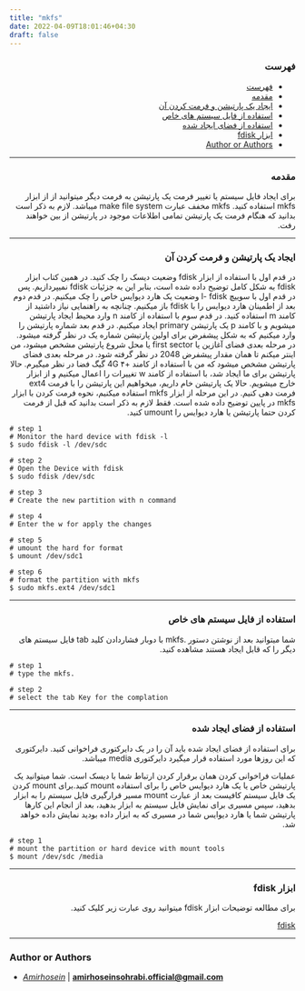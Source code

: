 ```yaml
---
title: "mkfs"
date: 2022-04-09T18:01:46+04:30
draft: false
---
```



<div dir='rtl'>

### فهرست

- [فهرست](#فهرست)
- [مقدمه](#مقدمه)
- [ایجاد یک پارتیشن و فرمت کردن آن](#ایجاد-یک-پارتیشن-و-فرمت-کردن-آن)
- [استفاده از فایل سیستم های خاص](#استفاده-از-فایل-سیستم-های-خاص)
- [استفاده از فضای ایجاد شده](#استفاده-از-فضای-ایجاد-شده)
- [ابزار fdisk](#ابزار-fdisk)
- [Author or Authors](#author-or-authors)
</div>

---
<div dir='rtl'>

### مقدمه
برای ایجاد فایل سیستم یا تغییر فرمت یک پارتیشن به فرمت دیگر میتوانید از از ابزار mkfs استفاده کنید. mkfs مخفف عبارت make file system میباشد. لازم به ذکر است بدانید که هنگام فرمت یک پارتیشن تمامی اطلاعات موجود در پارتیشن از بین خواهند رفت.
</div>

---
<div dir='rtl'>

### ایجاد یک پارتیشن و فرمت کردن آن
در قدم اول با استفاده از ابزار fdisk وضعیت دیسک را چک کنید. در همین کتاب ابزار fdisk به شکل کامل توضیح داده شده است، بنابر این به جزئیات fdisk نمیپردازیم.
پس در قدم اول با سوییچ l- fdisk وضعیت یک هارد دیوایس خاص را چک میکنیم. در قدم دوم بعد از اطمینان هارد دیوایس را با fdisk باز میکنیم. چنانچه به راهنمایی نیاز داشتید از کامند m استفاده کنید. در قدم سوم با استفاده از کامند n وارد محیط ایجاد پارتیشن میشویم و با کامند p یک پارتیشن primary ایجاد میکنیم. در قدم بعد شماره پارتیشن را وارد میکنیم که به شکل پیشفرض برای اولین پارتیشن شماره یک در نظر گرفته میشود. در مرحله بعدی فضای آغازین یا first sector یا محل شروع پارتیشن مشخص میشود، من اینتر میکنم تا همان مقدار پیشفرض 2048 در نظر گرفته شود. در مرحله بعدی فضای پارتیشن مشخص میشود که من با استفاده از کامند +4G ۴ گیگ فضا در نظر میگیرم.
حالا پارتیشن برای ما ایجاد شد، با استفاده از کامند w تغییرات را اعمال میکنیم و از ابزار خارج میشویم. حالا یک پارتیشن خام داریم، میخواهیم این پارتیشن را با فرمت ext4 فرمت دهی کنیم. در این مرحله از ابزار mkfs استفاده میکنیم، نحوه فرمت کردن با ابزار mkfs در پایین توضیح داده شده است.
فقط لازم به ذکر است بدانید که قبل از فرمت کردن حتما پارتیشن یا هارد دیوایس را umount کنید.

</div>

    # step 1
    # Monitor the hard device with fdisk -l 
    $ sudo fdisk -l /dev/sdc

    # step 2 
    # Open the Device with fdisk
    $ sudo fdisk /dev/sdc

    # step 3
    # Create the new partition with n command

    # step 4
    # Enter the w for apply the changes

    # step 5
    # umount the hard for format
    $ umount /dev/sdc1

    # step 6
    # format the partition with mkfs
    $ sudo mkfs.ext4 /dev/sdc1

---
<div dir='rtl'>

### استفاده از فایل سیستم های خاص
شما میتوانید بعد از نوشتن دستور .mkfs با دوبار فشاردادن کلید tab فایل سیستم های دیگر را که قابل ایجاد هستند مشاهده کنید.

</div>

    # step 1
    # type the mkfs.

    # step 2 
    # select the tab Key for the complation

---
<div dir='rtl'>

### استفاده از فضای ایجاد شده
برای استفاده از فضای ایجاد شده باید آن را در یک دایرکتوری فراخوانی کنید. دایرکتوری که این روزها مورد استفاده قرار میگیرد دایرکتوری media
میباشد.

 عملیات فراخوانی کردن همان برقرار کردن ارتباط شما با دیسک است. شما میتوانید یک پارتیشن خاص یا یک هارد دیوایس خاص را برای استفاده mount
کنید.برای mount کردن یک فایل سیستم کافیست بعد از عبارت mount مسیر قرارگیری فایل سیستم را به ابزار بدهید، سپس مسیری برای نمایش فایل سیستم به ابزار بدهید، بعد از انجام این کارها پارتیشن شما یا هارد دیوایس شما در مسیری که به ابزار داده بودید نمایش داده خواهد شد.

</div>

    # step 1
    # mount the partition or hard device with mount tools
    $ mount /dev/sdc /media

---

<div dir='rtl'>

### ابزار fdisk
برای مطالعه توضیحات ابزار fdisk میتوانید روی عبارت زیر کلیک کنید.

[fdisk](http://localhost:1313/the-secret-bit/posts/fdisk/fdisk/)
</div>

---
### Author or Authors

- *[Amirhosein](https://github.com/amirhoseinsb)* | **<amirhoseinsohrabi.official@gmail.com>**
